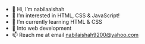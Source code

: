 - 👋 Hi, I’m nabilaaishah
- 👀 I’m interested in HTML, CSS & JavaScript!
- 🌱 I’m currently learning HTML & CSS
- 💞️ Into web development
- 📫 Reach me at email nabilaishah9200@yahoo.com

<!---
nabilaaishah/nabilaaishah is a ✨ special ✨ repository because its `README.md` (this file) appears on your GitHub profile.
You can click the Preview link to take a look at your changes.
--->
